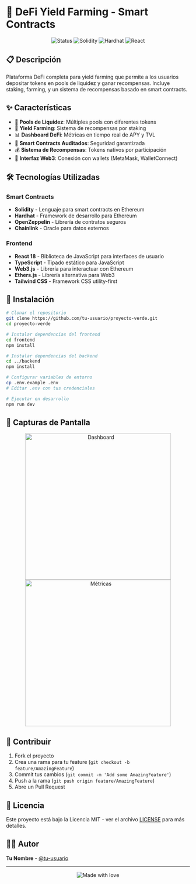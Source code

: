 # 🌱 DeFi Yield Farming - Smart Contracts

<div align="center">
  <img src="https://img.shields.io/badge/Status-En_Desarrollo-00ff00?style=for-the-badge" alt="Status" />
  <img src="https://img.shields.io/badge/Solidity-363636?style=for-the-badge&logo=solidity&logoColor=white" alt="Solidity" />
  <img src="https://img.shields.io/badge/Hardhat-FF6B35?style=for-the-badge&logo=hardhat&logoColor=white" alt="Hardhat" />
  <img src="https://img.shields.io/badge/React-20232A?style=for-the-badge&logo=react&logoColor=61DAFB" alt="React" />
</div>

## 📋 Descripción

Plataforma DeFi completa para yield farming que permite a los usuarios depositar tokens en pools de liquidez y ganar recompensas. Incluye staking, farming, y un sistema de recompensas basado en smart contracts.

## ✨ Características

- 🏦 **Pools de Liquidez**: Múltiples pools con diferentes tokens
- 🌾 **Yield Farming**: Sistema de recompensas por staking
- 📊 **Dashboard DeFi**: Métricas en tiempo real de APY y TVL
- 🔐 **Smart Contracts Auditados**: Seguridad garantizada
- 💰 **Sistema de Recompensas**: Tokens nativos por participación
- 📱 **Interfaz Web3**: Conexión con wallets (MetaMask, WalletConnect)

## 🛠️ Tecnologías Utilizadas

### Smart Contracts
- **Solidity** - Lenguaje para smart contracts en Ethereum
- **Hardhat** - Framework de desarrollo para Ethereum
- **OpenZeppelin** - Librería de contratos seguros
- **Chainlink** - Oracle para datos externos

### Frontend
- **React 18** - Biblioteca de JavaScript para interfaces de usuario
- **TypeScript** - Tipado estático para JavaScript
- **Web3.js** - Librería para interactuar con Ethereum
- **Ethers.js** - Librería alternativa para Web3
- **Tailwind CSS** - Framework CSS utility-first

## 🚀 Instalación

```bash
# Clonar el repositorio
git clone https://github.com/tu-usuario/proyecto-verde.git
cd proyecto-verde

# Instalar dependencias del frontend
cd frontend
npm install

# Instalar dependencias del backend
cd ../backend
npm install

# Configurar variables de entorno
cp .env.example .env
# Editar .env con tus credenciales

# Ejecutar en desarrollo
npm run dev
```

## 📸 Capturas de Pantalla

<div align="center">
  <img src="https://via.placeholder.com/800x400/00ff00/ffffff?text=Dashboard+Principal" alt="Dashboard" width="400" />
  <img src="https://via.placeholder.com/800x400/00ff00/ffffff?text=Métricas+en+Tiempo+Real" alt="Métricas" width="400" />
</div>

## 🤝 Contribuir

1. Fork el proyecto
2. Crea una rama para tu feature (`git checkout -b feature/AmazingFeature`)
3. Commit tus cambios (`git commit -m 'Add some AmazingFeature'`)
4. Push a la rama (`git push origin feature/AmazingFeature`)
5. Abre un Pull Request

## 📄 Licencia

Este proyecto está bajo la Licencia MIT - ver el archivo [LICENSE](LICENSE) para más detalles.

## 👨‍💻 Autor

**Tu Nombre** - [@tu-usuario](https://github.com/tu-usuario)

---

<div align="center">
  <img src="https://img.shields.io/badge/Made%20with%20%E2%9D%A4%EF%B8%8F-Santiago%20de%20Chile-00ff00?style=for-the-badge" alt="Made with love" />
</div> 